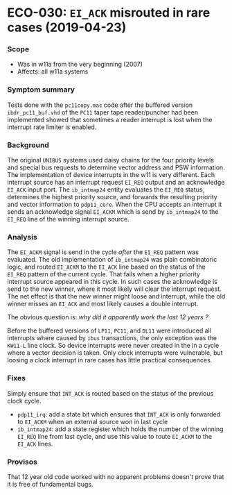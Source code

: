 # ECO-030:  `EI_ACK` misrouted in rare cases (2019-04-23)

### Scope
- Was in w11a from the very beginning (2007)
- Affects: all w11a systems

### Symptom summary
Tests done with the `pc11copy.mac` code after the buffered version
`ibdr_pc11_buf.vhd` of the `PC11` taper tape reader/puncher had been
implemented showed that sometimes a reader interrupt is lost when
the interrupt rate limiter is enabled.

### Background
The original `UNIBUS` systems used daisy chains for the four priority levels
and special bus requests to determine vector address and PSW information.
The implementation of device interrupts in the w11 is very different.
Each interrupt source has an interrupt request `EI_REQ` output and an
acknowledge `EI_ACK` input port.
The `ib_intmap24` entity evaluates the `EI_REQ` status, determines the
highest priority source, and forwards the resulting priority and vector
information to `pdp11_core`.
When the CPU accepts an interrupt it sends an acknowledge signal `EI_ACKM`
which is send by `ib_intmap24` to the `EI_REQ` line of the winning
interrupt source.

### Analysis
The `EI_ACKM` signal is send in the cycle _after_ the `EI_REQ` pattern was
evaluated. The old implementation of `ib_intmap24` was plain combinatoric
logic, and routed `EI_ACKM` to the `EI_ACK` line based on the status of
the `EI_REQ` pattern of the current cycle. That fails when a higher
priority interrupt source appeared in this cycle. In such cases the
acknowledge is send to the new winner, where it most likely will clear
the interrupt request. The net effect is that the new winner might loose
and interrupt, while the old winner misses an `EI_ACK` and most likely
causes a double interrupt.

The obvious question is: _why did it apparently work the last 12 years ?_

Before the buffered versions of `LP11`, `PC11`, and `DL11` were introduced
all interrupts where caused by `ibus` transactions, the only exception was
the `KW11-L` line clock. So device interrupts were never created in the in
a cycle where a vector decision is taken. Only clock interrupts were
vulnerable, but loosing a clock interrupt in rare cases has little practical
consequences.

### Fixes
Simply ensure that `INT_ACK` is routed based on the status of the previous
clock cycle.
- `pdp11_irq`: add a state bit which ensures that `INT_ACK` is only
   forwarded to `EI_ACKM` when an external source won in last cycle
- `ib_intmap24`: add a state register which holds the number of the winning
   `EI_REQ` line from last cycle, and use this value to route `EI_ACKM` to the
   `EI_ACK` lines.

### Provisos
That 12 year old code worked with no apparent problems doesn't prove that
it is free of fundamental bugs.
